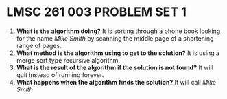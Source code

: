 # LMSC 261 003 PROBLEM SET 1
1. **What is the algorithm doing?**
It is sorting through a phone book looking for the name *Mike Smith* by scanning the middle page of a shortening range of pages.
2. **What method is the algorithm using to get to the solution?** It is using a merge sort type recursive algorithm.
3. **What is the result of the algorithm if the solution is not found?** It will quit instead of running forever.
4. **What happens when the algorithm finds the solution?** It will call *Mike Smith*